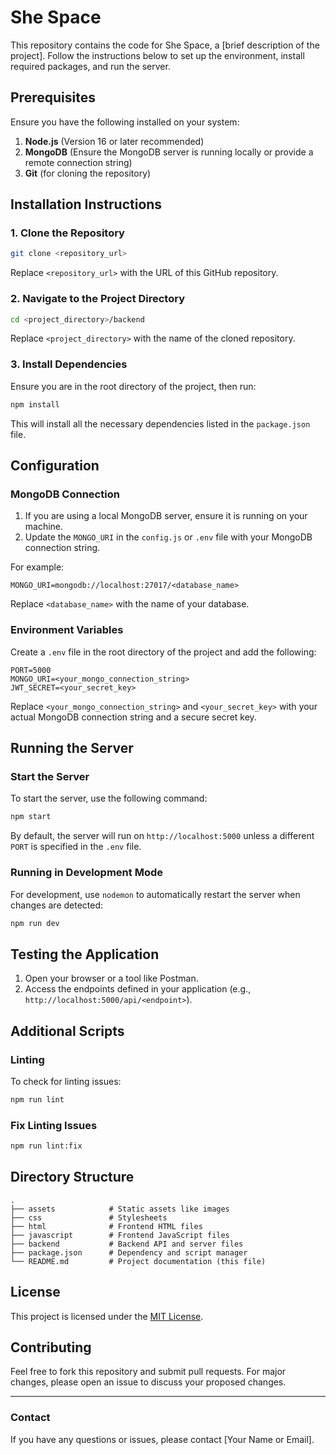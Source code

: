 # She Space

This repository contains the code for She Space, a [brief description of the project]. Follow the instructions below to set up the environment, install required packages, and run the server.

## Prerequisites

Ensure you have the following installed on your system:

1. **Node.js** (Version 16 or later recommended)
2. **MongoDB** (Ensure the MongoDB server is running locally or provide a remote connection string)
3. **Git** (for cloning the repository)

## Installation Instructions

### 1. Clone the Repository

```bash
git clone <repository_url>
```

Replace `<repository_url>` with the URL of this GitHub repository.

### 2. Navigate to the Project Directory

```bash
cd <project_directory>/backend
```

Replace `<project_directory>` with the name of the cloned repository.

### 3. Install Dependencies

Ensure you are in the root directory of the project, then run:

```bash
npm install
```

This will install all the necessary dependencies listed in the `package.json` file.

## Configuration

### MongoDB Connection

1. If you are using a local MongoDB server, ensure it is running on your machine.
2. Update the `MONGO_URI` in the `config.js` or `.env` file with your MongoDB connection string.

For example:

```env
MONGO_URI=mongodb://localhost:27017/<database_name>
```

Replace `<database_name>` with the name of your database.

### Environment Variables

Create a `.env` file in the root directory of the project and add the following:

```env
PORT=5000
MONGO_URI=<your_mongo_connection_string>
JWT_SECRET=<your_secret_key>
```

Replace `<your_mongo_connection_string>` and `<your_secret_key>` with your actual MongoDB connection string and a secure secret key.

## Running the Server

### Start the Server

To start the server, use the following command:

```bash
npm start
```

By default, the server will run on `http://localhost:5000` unless a different `PORT` is specified in the `.env` file.

### Running in Development Mode

For development, use `nodemon` to automatically restart the server when changes are detected:

```bash
npm run dev
```

## Testing the Application

1. Open your browser or a tool like Postman.
2. Access the endpoints defined in your application (e.g., `http://localhost:5000/api/<endpoint>`).

## Additional Scripts

### Linting

To check for linting issues:

```bash
npm run lint
```

### Fix Linting Issues

```bash
npm run lint:fix
```

## Directory Structure

```plaintext
.
├── assets            # Static assets like images
├── css               # Stylesheets
├── html              # Frontend HTML files
├── javascript        # Frontend JavaScript files
├── backend           # Backend API and server files
├── package.json      # Dependency and script manager
└── README.md         # Project documentation (this file)
```

## License

This project is licensed under the [MIT License](LICENSE).

## Contributing

Feel free to fork this repository and submit pull requests. For major changes, please open an issue to discuss your proposed changes.

---

### Contact

If you have any questions or issues, please contact [Your Name or Email].
